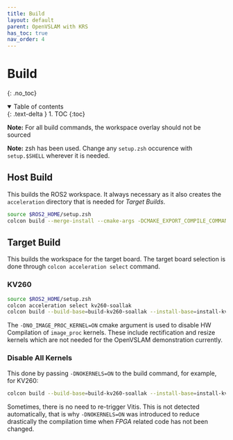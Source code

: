 ```yaml
---
title: Build
layout: default
parent: OpenVSLAM with KRS
has_toc: true
nav_order: 4
---
```


# Build
{: .no_toc}
<details open markdown="block">
  <summary>
    Table of contents
  </summary>
  {: .text-delta }
1. TOC
{:toc}
</details>

**Note:** For all build commands, the workspace overlay should not be sourced

**Note:** zsh has been used. Change any `setup.zsh` occurence with `setup.$SHELL` wherever it is needed.

## Host Build

This builds the ROS2 workspace. It always necessary as it also creates the `acceleration` directory that is needed for *Target Builds*.


```bash
source $ROS2_HOME/setup.zsh 
colcon build --merge-install --cmake-args -DCMAKE_EXPORT_COMPILE_COMMANDS=ON -DCMAKE_BUILD_TYPE=Release --parallel-workers 32
```

## Target Build

This builds the workspace for the target board. The target board selection is done through `colcon acceleration select` command.

### KV260

```bash
source $ROS2_HOME/setup.zsh 
colcon acceleration select kv260-soallak
colcon build --build-base=build-kv260-soallak --install-base=install-kv260-soallak --merge-install --mixin kv260-soallak --cmake-args -DROS_VITIS=ON -DCMAKE_BUILD_TYPE=Release -DNO_IMAGE_PROC_KERNEL=ON
```

The `-DNO_IMAGE_PROC_KERNEL=ON` cmake argument is used to disable HW Compilation of `image_proc` kernels. These include rectification and resize kernels which are not needed for the OpenVSLAM demonstration currently.


### Disable All Kernels

This done by passing `-DNOKERNELS=ON` to the build command, for example, for KV260:

```bash
colcon build --build-base=build-kv260-soallak --install-base=install-kv260-soallak --merge-install --mixin kv260-soallak --cmake-args -DROS_VITIS=ON -DCMAKE_BUILD_TYPE=Release -DNOKERNELS=ON
```

Sometimes, there is no need to re-trigger Vitis. This is not detected automatically, that is why `-DNOKERNELS=ON` was introduced to reduce drastically the compilation time when *FPGA* related code has not been changed. 
